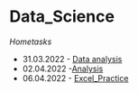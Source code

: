 # Data_Science
*Hometasks*
* 31.03.2022 - [Data analysis](https://docs.google.com/spreadsheets/d/1G-h3pMXY7p7v35T9Grog0bOkqJQV9vZScG8vZcmnzpE/edit?usp=sharing)
* 02.04.2022 -[Analysis](https://docs.google.com/spreadsheets/d/1sZYnh5H3DwyIlpXQo9e-2VuyaZCkqJHumUgBBpfgVeU/edit?usp=sharing)
* 06.04.2022 - [Excel_Practice](https://docs.google.com/spreadsheets/d/1vp9dg2Igw3GS57lGHvyp6U9iUkOGRRiaRnI1kUsesqo/edit?usp=sharing)
